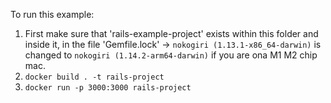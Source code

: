 To run this example:

1. First make sure that 'rails-example-project' exists within this folder and inside it, in the file 'Gemfile.lock' -> `nokogiri (1.13.1-x86_64-darwin)` is changed to `nokogiri (1.14.2-arm64-darwin)` if you are ona M1 M2 chip mac.
2. `docker build . -t rails-project`
3. `docker run -p 3000:3000 rails-project`